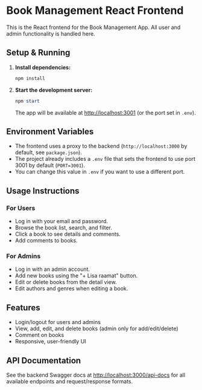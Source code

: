 # Book Management React Frontend

This is the React frontend for the Book Management App. All user and admin functionality is handled here.

## Setup & Running

1. **Install dependencies:**
   ```powershell
   npm install
   ```
2. **Start the development server:**
   ```powershell
   npm start
   ```
   The app will be available at [http://localhost:3001](http://localhost:3001) (or the port set in `.env`).

## Environment Variables
- The frontend uses a proxy to the backend (`http://localhost:3000` by default, see `package.json`).
- The project already includes a `.env` file that sets the frontend to use port 3001 by default (`PORT=3001`).
- You can change this value in `.env` if you want to use a different port.

## Usage Instructions

### For Users
- Log in with your email and password.
- Browse the book list, search, and filter.
- Click a book to see details and comments.
- Add comments to books.

### For Admins
- Log in with an admin account.
- Add new books using the "+ Lisa raamat" button.
- Edit or delete books from the detail view.
- Edit authors and genres when editing a book.

## Features
- Login/logout for users and admins
- View, add, edit, and delete books (admin only for add/edit/delete)
- Comment on books
- Responsive, user-friendly UI

## API Documentation
See the backend Swagger docs at [http://localhost:3000/api-docs](http://localhost:3000/api-docs) for all available endpoints and request/response formats.

